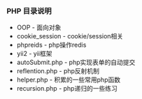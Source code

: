### PHP 目录说明
* OOP - 面向对象
* cookie_session - cookie/session相关
* phpreids - php操作redis
* yii2     - yii框架
* autoSubmit.php - php实现表单的自动提交
* reflention.php - php反射机制
* helper.php - 积累的一些常用php函数
* recursion.php - php递归的一些练习
